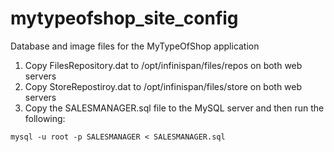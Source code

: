 # mytypeofshop_site_config
Database and image files for the MyTypeOfShop application

1. Copy FilesRepository.dat to /opt/infinispan/files/repos on both web servers
2. Copy StoreRepostiroy.dat to /opt/infinispan/files/store on both web servers
3. Copy the SALESMANAGER.sql file to the MySQL server and then run the following:
```
mysql -u root -p SALESMANAGER < SALESMANAGER.sql
```

